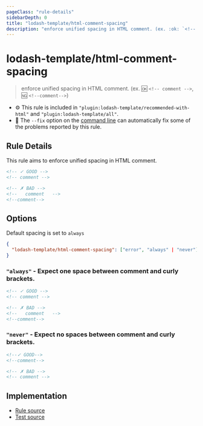 ```yaml
---
pageClass: "rule-details"
sidebarDepth: 0
title: "lodash-template/html-comment-spacing"
description: "enforce unified spacing in HTML comment. (ex. :ok: `<!-- comment -->`, :ng: `<!--comment-->`)"
---
```

# lodash-template/html-comment-spacing
> enforce unified spacing in HTML comment. (ex. :ok: `<!-- comment -->`, :ng: `<!--comment-->`)

- :gear: This rule is included in `"plugin:lodash-template/recommended-with-html"` and `"plugin:lodash-template/all"`.
- :wrench: The `--fix` option on the [command line](https://eslint.org/docs/user-guide/command-line-interface#fixing-problems) can automatically fix some of the problems reported by this rule.

## Rule Details

This rule aims to enforce unified spacing in HTML comment.

<eslint-code-block fix :rules="{'lodash-template/html-comment-spacing': ['error']}">

```html
<!-- ✓ GOOD -->
<!-- comment -->

<!-- ✗ BAD -->
<!--   comment   -->
<!--comment-->
```

</eslint-code-block>

## Options

Default spacing is set to `always`

```json
{
  "lodash-template/html-comment-spacing": ["error", "always" | "never"]
}
```

### `"always"` - Expect one space between comment and curly brackets.

<eslint-code-block fix :rules="{'lodash-template/html-comment-spacing': ['error', 'always']}">

```html
<!-- ✓ GOOD -->
<!-- comment -->

<!-- ✗ BAD -->
<!--   comment   -->
<!--comment-->
```

</eslint-code-block>

### `"never"` - Expect no spaces between comment and curly brackets.

<eslint-code-block fix :rules="{'lodash-template/html-comment-spacing': ['error', 'never']}">

```html
<!--✓ GOOD-->
<!--comment-->

<!-- ✗ BAD -->
<!-- comment -->
```

</eslint-code-block>

## Implementation

- [Rule source](https://github.com/ota-meshi/eslint-plugin-lodash-template/blob/master/lib/rules/html-comment-spacing.js)
- [Test source](https://github.com/ota-meshi/eslint-plugin-lodash-template/blob/master/tests/lib/rules/html-comment-spacing.js)
